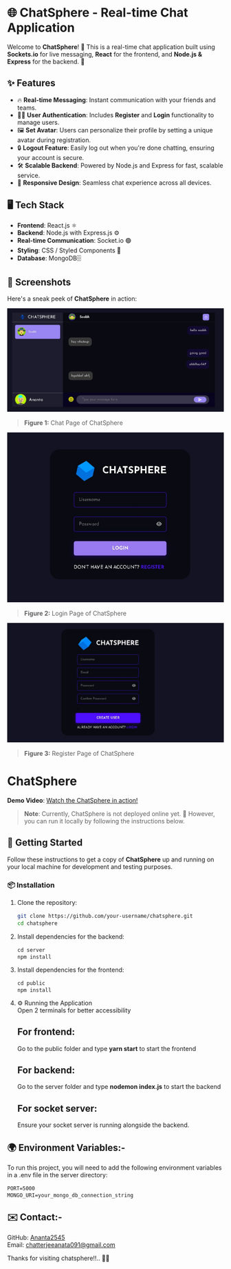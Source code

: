 # 🌐 ChatSphere - Real-time Chat Application

Welcome to **ChatSphere**! 🎉 This is a real-time chat application built using **Sockets.io** for live messaging, **React** for the frontend, and **Node.js & Express** for the backend. 🚀

## ✨ Features

- 🔥 **Real-time Messaging**: Instant communication with your friends and teams.
- 🧑‍💻 **User Authentication**: Includes **Register** and **Login** functionality to manage users.
- 🖼️ **Set Avatar**: Users can personalize their profile by setting a unique avatar during registration.
- 🔒 **Logout Feature**: Easily log out when you're done chatting, ensuring your account is secure.
- 🛠️ **Scalable Backend**: Powered by Node.js and Express for fast, scalable service.
- 📱 **Responsive Design**: Seamless chat experience across all devices.

## 🖥️ Tech Stack

- **Frontend**: React.js ⚛️
- **Backend**: Node.js with Express.js ⚙️
- **Real-time Communication**: Socket.io 🟢
- **Styling**: CSS / Styled Components 🎨
- **Database**: MongoDB🗄️

## 📸 Screenshots

Here's a sneak peek of **ChatSphere** in action:

![ChatSphere Chat Page](chat.jpeg) <!-- Replace with the actual path to the image -->
> **Figure 1:** Chat Page of ChatSphere

![ChatSphere login Page](login.jpeg) <!-- Replace with the actual path to the image -->
> **Figure 2:** Login Page of ChatSphere

![ChatSphere register Page](register.jpeg) <!-- Replace with the actual path to the image -->
> **Figure 3:** Register Page of ChatSphere

# ChatSphere

**Demo Video**: [Watch the ChatSphere in action!](https://drive.google.com/file/d/1xGOLNuuNyp9Ex8wu3JwdSWaTYccq8-DB/view?usp=sharing)



> **Note**: Currently, ChatSphere is not deployed online yet. 🚧 However, you can run it locally by following the instructions below.

## 🚀 Getting Started

Follow these instructions to get a copy of **ChatSphere** up and running on your local machine for development and testing purposes.

### 📦 Installation

1. Clone the repository:

   ```bash
   git clone https://github.com/your-username/chatsphere.git
   cd chatsphere
   ```
2. Install dependencies for the backend:
   ```
   cd server
   npm install
   ```
3. Install dependencies for the frontend:
   ```
   cd public
   npm install
   ```
4. ⚙️ Running the Application<br/>
   Open 2 terminals for better accessibility<br/>
   ## For frontend:<br/>
   Go to the public folder and type **yarn start** to start the frontend<br/>
   ## For backend:<br/>
   Go to the server folder and type **nodemon index.js** to start the backend<br/>
   ## For socket server:<br/>
   Ensure your socket server is running alongside the backend.


   

## 🌍 Environment Variables:-
To run this project, you will need to add the following environment variables in a .env file in the server directory:
```
PORT=5000
MONGO_URI=your_mongo_db_connection_string

```

## ✉️ Contact:-

GitHub: [Ananta2545](https://github.com/Ananta2545)<br/>
Email: chatterjeeanata091@gmail.com

Thanks for visiting chatsphere!!.. 🥰🥰


  


